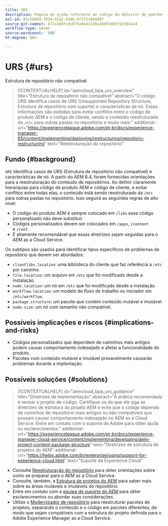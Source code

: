 ```yaml
---
title: URS
description: Página de ajuda referente ao código do detector de padrões.
exl-id: 05c5b664-f034-42a2-918b-07772c8d480f
source-git-commit: b77a168fc8c075e8e41149a38df4d83fd2504a14
workflow-type: tm+mt
source-wordcount: '380'
ht-degree: 66%

---
```


# URS {#urs}

Estrutura de repositório não compatível

>[!CONTEXTUALHELP]
>id="aemcloud_bpa_urs_overview"
>title="Estrutura de repositório não compatível"
>abstract="O código URS identifica casos de URS (Unsupported Repository Structure, Estrutura de repositório sem suporte) e características de nó. Essas informações são exibidas para evitar conflitos entre o código de produto AEM e o código de cliente, sendo o conteúdo reestruturado da `/etc` para outras pastas no repositório e muito mais."
>additional-url="https://experienceleague.adobe.com/pt-br/docs/experience-manager-65/content/implementing/deploying/restructuring/repository-restructuring" text="Reestruturação do repositório"

## Fundo {#background}

`URS`  Identifica casos de URS (Estrutura de repositório não compatível) e características de nó. A partir do AEM 6.4, foram fornecidas orientações para a reestruturação do conteúdo de repositórios. Ao definir claramente hierarquias para código de produto AEM e código de cliente, e evitar conflitos entre todas elas, o conteúdo está sendo reestruturado da `/etc` para outras pastas no repositório. Isso seguirá as seguintes regras de alto nível:

* O código do produto AEM é sempre colocado em `/libs` esse código personalizado não deve substituir.
* Códigos personalizados devem ser colocados em `/apps`, `/content` e `/conf`.
* É altamente recomendável que essas diretrizes sejam seguidas para o AEM as a Cloud Service.

Os subtipos são usados para identificar tipos específicos de problemas de repositório que devem ser abordados:

* `clientlibs.location`: uma biblioteca do cliente que faz referência a `/etc` por caminho.
* `file.location`: um arquivo em `/etc` que foi modificado desde a instalação.
* `node.location`: um nó em `/etc` que foi modificado desde a instalação.
* `workflow.location`: um modelo de fluxo de trabalho ou iniciador em `/etc/workflow`.
* `package.structure`: um pacote que contém conteúdo mutável e imutável.
* `node.size`: um nó com tamanho não compatível.

## Possíveis implicações e riscos {#implications-and-risks}

* Códigos personalizados que dependem de caminhos mais antigos podem causar comportamento indesejado e afetar a funcionalidade do produto.
* Pacotes com conteúdo mutável e imutável provavelmente causarão problemas durante a implantação.

## Possíveis soluções {#solutions}

>[!CONTEXTUALHELP]
>id="aemcloud_bpa_urs_guidance"
>title="Diretrizes de implementação"
>abstract="A prática recomendada é revisar o projeto de código. Certifique-se de que ele siga as diretrizes de estrutura do projeto AEM e evite que o código dependa de caminhos de repositório mais antigos ou não compatíveis que possam causar comportamento indesejado no AEM as a Cloud Service. Entre em contato com o suporte da Adobe para obter ajuda ou esclarecimentos."
>additional-url="https://experienceleague.adobe.com/pt-br/docs/experience-manager-cloud-service/content/implementing/developing/aem-project-content-package-structure" text="Diretrizes de estrutura de projetos do AEM"
>additional-url="https://helpx.adobe.com/br/enterprise/using/support-for-experience-cloud.html" text="Suporte da Experience Cloud"

* Consulte [Reestruturação do repositório](https://experienceleague.adobe.com/pt-br/docs/experience-manager-65/content/implementing/deploying/restructuring/repository-restructuring) para obter orientações sobre como se preparar para o AEM as a Cloud Service.
* Consulte, também, a [Estrutura de projetos do AEM](https://experienceleague.adobe.com/pt-br/docs/experience-manager-cloud-service/content/implementing/developing/aem-project-content-package-structure) para saber mais sobre as áreas mutáveis e imutáveis do repositório.
* Entre em contato com a [equipe de suporte do AEM](https://helpx.adobe.com/br/enterprise/using/support-for-experience-cloud.html) para obter esclarecimentos ou abordar suas considerações.
* Utilize o [Modernizador de repositório](https://experienceleague.adobe.com/pt-br/docs/experience-manager-cloud-service/content/migration-journey/refactoring-tools/repo-modernizer#refactoring-tools) para reestruturar pacotes de projetos, separando o conteúdo e o código em pacotes diferentes, de modo que sejam compatíveis com a estrutura do projeto definida para o Adobe Experience Manager as a Cloud Service.
